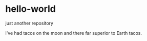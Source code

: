 # hello-world
just another repository

i've had tacos on the moon and there far superior to Earth tacos.
